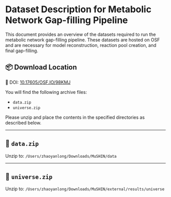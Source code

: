# Dataset Description for Metabolic Network Gap-filling Pipeline

This document provides an overview of the datasets required to run the metabolic network gap-filling pipeline. These datasets are hosted on OSF and are necessary for model reconstruction, reaction pool creation, and final gap-filling.

## 📦 Download Location

🔗 DOI: [10.17605/OSF.IO/98KMJ](https://doi.org/10.17605/OSF.IO/98KMJ)

You will find the following archive files:

- `data.zip`
- `universe.zip`

Please unzip and place the contents in the specified directories as described below.

---

## 📁 `data.zip`
Unzip to: `/Users/zhaoyanlong/Downloads/MuSHIN/data`


---

## 📁 `universe.zip`
Unzip to: `/Users/zhaoyanlong/Downloads/MuSHIN/external/results/universe`

